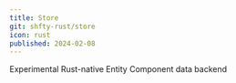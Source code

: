 ```yaml
---
title: Store
git: shfty-rust/store
icon: rust
published: 2024-02-08
---
```


Experimental Rust-native Entity Component data backend

